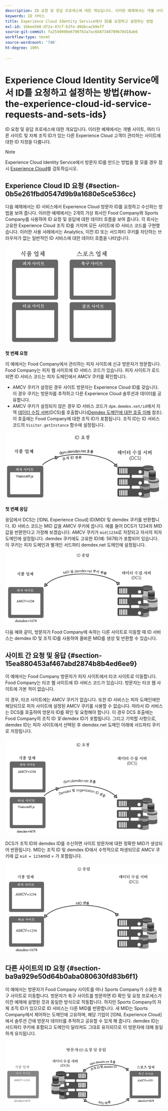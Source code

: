 ```yaml
---
description: ID 요청 및 응답 프로세스에 대한 개요입니다. 이러한 예제에서는 개별 사이트, 여러 다른 사이트 및 자체 조직 ID가 있는 다른 Experience Cloud 고객이 관리하는 사이트에 대한 ID 지정을 다룹니다.
keywords: ID 서비스
title: Experience Cloud Identity Service에서 ID를 요청하고 설정하는 방법
exl-id: 1bbee560-d72a-47cf-b3fe-d6bbcacb9eff
source-git-commit: fa2549090e6790763a7ac6b87348789678d18ab6
workflow-type: tm+mt
source-wordcount: '746'
ht-degree: 100%

---
```


# Experience Cloud Identity Service에서 ID를 요청하고 설정하는 방법{#how-the-experience-cloud-id-service-requests-and-sets-ids}

ID 요청 및 응답 프로세스에 대한 개요입니다. 이러한 예제에서는 개별 사이트, 여러 다른 사이트 및 자체 조직 ID가 있는 다른 Experience Cloud 고객이 관리하는 사이트에 대한 ID 지정을 다룹니다.

>[!NOTE]
>
>Experience Cloud Identity Service에서 방문자 ID를 만드는 방법을 잘 모를 경우 잠시 [Experience Cloud](../introduction/cookies.md)를 검토하십시오.

## Experience Cloud ID 요청 {#section-0b5e261fbd0547d9b9a1680e5ce536cc}

다음 예제에서는 ID 서비스에서 Experience Cloud 방문자 ID를 요청하고 수신하는 방법을 보여 줍니다. 이러한 예제에서는 2개의 가상 회사인 Food Company와 Sports Company를 사용하여 ID 요청 및 응답에 대한 데이터 흐름을 보여 줍니다. 각 회사는 고유한 Experience Cloud 조직 ID를 가지며 모든 사이트에 ID 서비스 코드를 구현했습니다. 이러한 사용 사례에서는 Analytics, 이전 ID 또는 서드파티 쿠키를 차단하는 브라우저가 없는 일반적인 ID 서비스에 대한 데이터 흐름을 나타냅니다.

![](assets/sample_sites.png)

**첫 번째 요청**

이 예에서는 Food Company에서 관리하는 피자 사이트에 신규 방문자가 방문합니다. Food Company는 피자 웹 사이트에 ID 서비스 코드가 있습니다. 피자 사이트가 로드되면 ID 서비스 코드는 피자 도메인에서 AMCV 쿠키를 확인합니다.

* AMCV 쿠키가 설정된 경우 사이트 방문자는 Experience Cloud ID를 갖습니다. 이 경우 쿠키는 방문자를 추적하고 다른 Experience Cloud 솔루션과 데이터를 공유합니다.
* AMCV 쿠키가 설정되지 않은 경우 ID 서비스 코드가 `dpm.demdex.net/id`에서 지역 [데이터 수집 서버](https://experienceleague.adobe.com/docs/analytics/technotes/rdc/regional-data-collection.html?lang=ko-KR)(DCS)를 호출합니다([Demdex 도메인에 대한 호출 이해](https://experienceleague.adobe.com/docs/audience-manager/user-guide/reference/demdex-calls.html?lang=ko-KR) 참조). 이 호출에는 Food Company에 대한 조직 ID가 포함됩니다. 조직 ID는 ID 서비스 코드의 `Visitor.getInstance` 함수에 설정됩니다.

![](assets/request1.png)

**첫 번째 응답**

응답에서 DCS는 [!DNL Experience Cloud] ID(MID) 및 demdex 쿠키를 반환합니다. ID 서비스 코드는 MID 값을 AMCV 쿠키에 씁니다. 예를 들어 DCS가 1234의 MID 값을 반환한다고 가정해 보겠습니다. AMCV 쿠키가 `mid|1234`로 저장되고 자사의 피자 도메인에 설정됩니다. demdex 쿠키에도 고유한 ID(예: 5678)가 포함되어 있습니다. 이 쿠키는 피자 도메인과 별개인 서드파티 demdex.net 도메인에 설정됩니다.

![](assets/response1.png)

다음 예와 같이, 방문자가 Food Company에 속하는 다른 사이트로 이동할 때 ID 서비스는 demdex ID 및 조직 ID를 사용하여 올바른 MID를 생성 및 반환할 수 있습니다.

## 사이트 간 요청 및 응답 {#section-15ea880453af467abd2874b8b4ed6ee9}

이 예에서는 Food Company 방문자가 피자 사이트에서 타코 사이트로 이동합니다. Food Company는 타코 웹 사이트에 ID 서비스 코드가 있습니다. 방문자는 타코 웹 사이트에 가본 적이 없습니다.

이 경우, 타코 사이트에는 AMCV 쿠키가 없습니다. 또한 ID 서비스는 피자 도메인에만 해당되므로 피자 사이트에 설정된 AMCV 쿠키를 사용할 수 없습니다. 따라서 ID 서비스는 DCS를 호출하여 방문자 ID를 확인 및 요청해야 합니다. 이 경우 DCS 호출에는 Food Company의 조직 ID *및* demdex ID가 포함됩니다. 그리고 기억할 사항으로, demdex ID는 피자 사이트에서 선택된 후 demdex.net 도메인 아래에 서드파티 쿠키로 저장됩니다.

![](assets/request2.png)

DCS가 조직 ID와 demdex ID를 수신하면 사이트 방문자에 대한 정확한 MID가 생성되어 반환됩니다. MID는 조직 ID 및 demdex ID에서 수학적으로 파생되므로 AMCV 쿠키에 값 `mid = 1234`mid = 가 포함됩니다.

![](assets/response2.png)

## 다른 사이트의 ID 요청 {#section-ba9a929e50d64b0aba080630fd83b6f1}

이 예에서는 방문자가 Food Company 사이트를 떠나 Sports Company가 소유한 축구 사이트로 이동합니다. 방문자가 축구 사이트를 방문하면 ID 확인 및 요청 프로세스가 이전 예제에 설명된 것과 동일한 방식으로 작동합니다. 하지만 Sports Company의 자체 조직 ID가 있으므로 ID 서비스는 다른 MID를 반환합니다. 새 MID는 Sports Company에서 제어하는 도메인에 고유하며, 해당 기업이 [!DNL Experience Cloud]에서 솔루션 간에 방문자 데이터를 추적하고 공유할 수 있게 해 줍니다. demdex ID는 서드파티 쿠키에 포함되고 도메인이 달라져도 그대로 유지되므로 이 방문자에 대해 동일하게 유지됩니다.

![](assets/req_resp.png)
